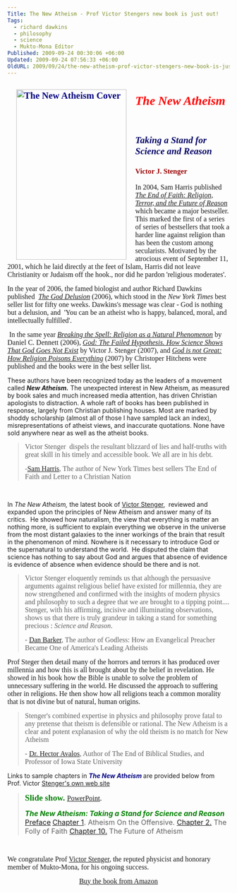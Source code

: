 ```yaml
---
Title: The New Atheism - Prof Victor Stengers new book is just out!
Tags:
  - richard dawkins
  - philosophy
  - science
  - Mukto-Mona Editor
Published: 2009-09-24 00:30:06 +06:00
Updated: 2009-09-24 07:56:33 +06:00
OldURL: 2009/09/24/the-new-atheism-prof-victor-stengers-new-book-is-just-out/
---
```


<h2 style="color: #000080;"><span style="font-family: Garamond;"><img style="width: 250px; height: 386px;" src="https://www.colorado.edu/philosophy/vstenger/Battle/NewAtheism.jpg" alt="The New Atheism Cover" hspace="20" align="left" /></span></h2>
<h1 style="color: #000066; font-style: italic;"><span style="font-family: Garamond;"><span style="color: #ff0000;">The New Atheism</span>
 </span></h1>
<h2 style="font-style: italic;"><span style="font-family: Garamond;"><span style="color: #000066;">Taking a Stand for Science and Reason</span>
 </span></h2>
<h3 style="color: #990000;"><span style="font-family: Garamond;">Victor J. Stenger</span></h3>
<span style="font-family: Garamond;">
<span style="font-size: medium;">In 2004, Sam Harris published <a href="https://www.samharris.org/site/book_end_of_faith/"><span style="font-style: italic;">The End of Faith: Religion, Terror, and the Future of Reason</span></a>  which became a major bestseller. This marked the first of a series of series of bestsellers that took a harder line against religion than has been the custom among secularists. Motivated by the atrocious event of September 11, 2001, which he laid directly at the feet of Islam, Harris did not leave Christianity or Judaism off the hook., nor did he pardon 'religious moderates'.  </span></span>

<span style="font-family: Garamond;"><span style="font-size: medium;">In the year of 2006, the famed biologist and author Richard Dawkins published  <a href="https://richarddawkins.net/mainPage.php?bodyPage=godDelusion.php"><span style="font-style: italic;">The God Delusion</span></a> (2006), which stood in the <em>New York Times</em> best seller list for fifty one weeks. Dawkins's message was clear - God is nothing but a delusion, and  'You can be an atheist who is happy, balanced, moral, and intellectually fulfilled'. </span></span>

<span style="font-family: Garamond;"><span style="font-size: medium;"> In the same year <span style="font-style: italic;"><a href="https://www.complete-review.com/reviews/religion/dennettd.htm">Breaking the Spell: Religion as a Natural Phenomenon</a></span> by Daniel C. Dennett (2006), <a href="https://www.colorado.edu/philosophy/vstenger/godless.html"><span style="font-style: italic;">God: The Failed Hypothesis. How Science Shows That God Goes Not Exist</span></a> by Victor J. Stenger (2007), and <a href="https://www.hitchensweb.com/"><span style="font-style: italic;">God is not Great: How Religion Poisons Everything</span></a> (2007) by Christoper Hitchens were published and the books were in the best seller list.</span></span> 

These authors have been recognized today as the leaders of a movement called <strong><em>New Atheism.</em></strong><span style="font-style: italic;"> </span>The unexpected interest in New Atheism, as measured by book sales and much increased media attention, has driven Christian apologists to distraction. A whole raft of books has been published in response, largely from Christian publishing houses. Most are marked by shoddy scholarship (almost all of those I have sampled lack an index), misrepresentations of atheist views, and inaccurate quotations. None have sold anywhere near as well as the atheist books.
<blockquote><span style="font-size: medium; font-family: Garamond;">Victor Stenger  dispels the resultant blizzard of lies and half-truths with great skill in his timely and accessible book. We all are in his debt.</span>

<span style="font-size: medium; font-family: Garamond;">-<a href="https://en.wikipedia.org/wiki/Sam_Harris_(author)">Sam Harris</a>, The author of New York Times best sellers The End of Faith and Letter to a Christian Nation</span></blockquote>
 

In <span style="font-style: italic;">The New Atheism,</span> the latest book of <a href="https://gold.mukto-mona.com/Articles/vstenger/index.html">Victor Stenger</a>,  reviewed and expanded upon the principles of New Atheism and answer many of its critics.  He showed how naturalism, the view that everything is matter an nothing more, is sufficient to explain everything we observe in the universe from the most distant galaxies to the inner workings of the brain that result in the phenomenon of mind. Nowhere is it necessary to introduce God or the supernatural to understand the world.  He disputed the claim that science has nothing to say about God and argues that absence of evidence is evidence of absence when evidence should be there and is not.
<blockquote><span style="font-size: medium; font-family: Garamond;">Victor Stenger eloquently reminds us that although the persuasive arguments against religious belief have existed for millennia, they are now strengthened and confirmed with the insights of modern physics and philosophy to such a degree that we are brought to a tipping point.... Stenger, with his affirming, incisive and illuminating observations, shows us that there is truly grandeur in taking a stand for something precious : <em>Science and Reason</em>. </span>

<span style="font-size: medium; font-family: Garamond;">- <a href="https://en.wikipedia.org/wiki/Dan_Barker">Dan Barker</a>, The author of Godless: How an Evangelical Preacher Became One of America's Leading Atheists </span></blockquote>
<span style="font-size: medium; font-family: Garamond;">Prof Steger </span><span style="font-family: Garamond;"><span style="font-size: medium;">then detail many of the horrors and terrors it has produced over millennia and how this is all brought about by the belief in revelation. He showed in his book how the Bible is unable to solve the problem of unnecessary suffering in the world. He discussed the approach to suffering other in religions. He then show how all religions teach a common morality that is not divine but of natural, human origins.</span></span> 
<blockquote><span style="font-size: medium; font-family: Garamond;">Stenger's combined expertise in physics and philosophy prove fatal to any pretense that theism is defensible or rational. The New Atheism is a clear and potent explanasion of why the old theism is no match for New Atheism</span>

<span style="font-size: medium; font-family: Garamond;">- <a href="https://en.wikipedia.org/wiki/Hector_Avalos">Dr. Hector Avalos</a>, Author of The End of Biblical Studies, and Professor of Iowa State University</span></blockquote>
<span style="font-family: Garamond;"></span>

Links to sample chapters in <span style="font-weight: bold; color: #000080; font-style: italic;">The New Atheism</span><span style="font-weight: bold;"> </span>are provided below from Prof. Victor <a href="https://www.colorado.edu/philosophy/vstenger/">Stenger's own web site</a>
<blockquote><span style="font-family: Garamond;"><span style="font-size: medium;">
</span><big><span style="font-size: medium;"><span style="color: #008000;"><big style="font-weight: bold;">Slide show.</big></span><span style="font-size: medium;"><big style="font-weight: bold; color: #cc0000;"> </big></span></span><big style="font-weight: bold; color: #cc0000;"></big></big><big><span style="color: #330033;"><a href="https://www.colorado.edu/philosophy/vstenger/Battle/NewAth.ppt"><span style="font-size: medium;">PowerPoint</span></a><span style="font-size: medium;">.</span></span></big></span>

<span style="font-size: medium; color: #008000;"><span style="font-weight: bold; font-style: italic;">The New Atheism: Taking a Stand for Science and Reason
</span></span><span style="font-weight: bold; color: #cc0000; font-style: italic;">
</span><a href="https://www.colorado.edu/philosophy/vstenger/Battle/00Preface.pdf"><span style="font-size: medium;">Preface</span></a>
<a href="https://www.colorado.edu/philosophy/vstenger/Battle/01Offensive.pdf"><span style="font-size: medium;">Chapter 1</span></a><span style="font-size: medium;">. Atheism On the Offensive.
</span><a href="https://www.colorado.edu/philosophy/vstenger/Battle/02Folly.pdf"><span style="font-size: medium;">Chapter 2.</span></a><span style="font-size: medium;"> The Folly of Faith
</span><a href="https://www.colorado.edu/philosophy/vstenger/Battle/10Future.pdf"><span style="font-size: medium;">Chapter 10.</span></a><span style="font-size: medium;"> The Future of Atheism</span>
</blockquote>
 

<span style="font-size: medium; font-family: Garamond;">We congratulate Prof <a href="https://gold.mukto-mona.com/Articles/vstenger/index.html">Victor Stenger</a>, the reputed physicist and honorary member of Mukto-Mona, for his ongoing success.</span>
 
<p align="center"><span style="font-size: medium; font-family: Garamond;"><a href="https://www.amazon.com/New-Atheism-Taking-Science-Reason/dp/1591027519/ref=ntt_at_ep_dpt_1">Buy the book from Amazon</a></span></p>
